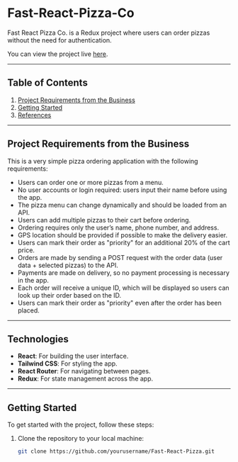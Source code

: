 # Fast-React-Pizza-Co

Fast React Pizza Co. is a Redux project where users can order pizzas without the need for authentication.

You can view the project live [here](https://fast-order-react-pizza.netlify.app/).

---

## Table of Contents

1. [Project Requirements from the Business](#project-requirements-from-the-business)
2. [Getting Started](#getting-started)
3. [References](#references)

---

## Project Requirements from the Business

This is a very simple pizza ordering application with the following requirements:

- Users can order one or more pizzas from a menu.
- No user accounts or login required: users input their name before using the app.
- The pizza menu can change dynamically and should be loaded from an API.
- Users can add multiple pizzas to their cart before ordering.
- Ordering requires only the user’s name, phone number, and address.
- GPS location should be provided if possible to make the delivery easier.
- Users can mark their order as "priority" for an additional 20% of the cart price.
- Orders are made by sending a POST request with the order data (user data + selected pizzas) to the API.
- Payments are made on delivery, so no payment processing is necessary in the app.
- Each order will receive a unique ID, which will be displayed so users can look up their order based on the ID.
- Users can mark their order as "priority" even after the order has been placed.

---

## Technologies

- **React**: For building the user interface.
- **Tailwind CSS**: For styling the app.
- **React Router**: For navigating between pages.
- **Redux**: For state management across the app.

---

## Getting Started

To get started with the project, follow these steps:

1. Clone the repository to your local machine:

   ```bash
   git clone https://github.com/yourusername/Fast-React-Pizza.git
   ```
